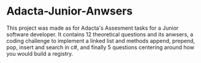 # Adacta-Junior-Anwsers

This project was made as for Adacta's Assesment tasks for a Junior software developer.
It contains 12 theoretical questions and its anwsers, a coding challenge to implement a linked list and methods append, prepend, pop, insert and search in c#, and finally 5 questions centering around how you would build a registry. 
